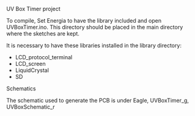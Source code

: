 UV Box Timer project

To compile, Set Energia to have the library included and open UVBoxTimer.ino.
This directory should be placed in the main directory where the sketches are
kept.

It is necessary to have these libraries installed in the library directory:

- LCD_protocol_terminal
- LCD_screen
- LiquidCrystal
- SD

Schematics

The schematic used to generate the PCB is under Eagle, UVBoxTimer_g, UVBoxSchematic_r
